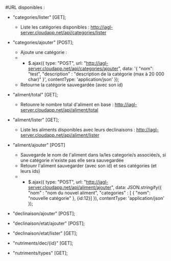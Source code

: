 #URL disponibles :
- "categories/lister" [GET];
     * Liste les catégories disponibles : http://iagl-server.cloudapp.net/api/categories/lister
- "categories/ajouter" [POST];
     * Ajoute une catégorie :
     * * $.ajax({
           type: "POST",
           url: "http://iagl-server.cloudapp.net/api/categories/ajouter",
           data: '{ "nom": "test", "description" : "description de la catégorie (max à 20 000 char)" }',
           contentType: 'application/json'
         });
     * Retourne la catégorie sauvegardée (avec son id)

- "aliment/total" [GET];
     * Retounre le nombre total d'aliment en base : http://iagl-server.cloudapp.net/api/aliment/total
- "aliment/lister" [GET];
     * Liste les aliments disponibles avec leurs declinaisons : http://iagl-server.cloudapp.net/api/aliment/lister
- "aliment/ajouter" [POST]
     * Sauvegarde le nom de l'aliment dans la/les categorie/s associée/s, si une catégorie n'existe pas elle sera sauvegardée
     * Retounr l'aliment sauvegarder (avec son id) et ses catégories (et leurs ids)
     * * $.ajax({
       type: "POST",
       url: "http://iagl-server.cloudapp.net/api/aliment/ajouter",
       data: JSON.stringify({ "nom" : "nom du nouvel aliment", "categories" : [ { "nom": "nouvelle catégorie" }, {id:12}] }),
       contentType: 'application/json'
     });

- "declinaison/ajouter" [POST];
- "declinaison/etat/ajouter" [POST];
- "declinaison/etat/lister" [GET];

- "nutriments/dec/{id}" [GET];
- "nutriments/types" [GET];
